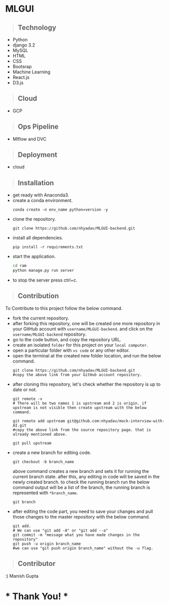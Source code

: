 # MLGUI


> ## Technology
- Python
- django 3.2
- MySQL
- HTML
- CSS
- Bootsrap
- Machine Learning
- React.js
- D3.js

> ## Cloud
- GCP

> ## Ops Pipeline
- Mlflow and DVC

> ## Deployment
- cloud

> ## Installation
- get ready with Anaconda3.
- create a conda environment.
    ```git
    conda create -n env_name python=version -y
    ```
- clone the repository.
    ```git
    git clone https://github.com/nhyadav/MLGUI-backend.git
    ```
- install all dependencies.
    ```git
    pip install -r requirements.txt
    ```
- start the application.
    ```bash
    cd ram
    python manage.py run server
    ```
- to stop the server press ctrl+c.

> ## Contribution
To Contribute to this project follow the below command.
- fork the current repository.
- after forking this repository, one will be created one more repository in your GitHub account with `username/MLGUI-backend`. and click on the `username/MLGUI-backend` repository.
- go to the code button, and copy the repository URL.
- create an isolated `folder` for this project on your `local computer`.
- open a particular folder with `vs code` or any other editor.
- open the terminal at the created new folder location, and run the below command.
    ```git
    git clone https://github.com/nhyadav/MLGUI-backend.git
    #copy the above link from your GitHub account repository.
    ```
- after cloning this repository, let's check whether the repository is up to date or not.
    ```git
    git remote -v
    # There will be two names 1 is upstream and 2 is origin. if upstream is not visible then create upstream with the below command.
    
    git remote add upstream git@github.com:nhyadav/mock-interview-with-AI.git
    #copy the above link from the source repository page. that is already mentioned above.

    git pull upstream 
    ```
- create a new branch for editing code.
    ```git
    git checkout -b branch_name
    ```
    above command creates a new branch and sets it for running the current branch state. after this, any editing in code will be saved in the newly created branch. to check the running branch run the below command output will be a list of the branch, the running branch is represented with `*branch_name`.
    ```git
    git branch
    ```
- after editing the code part, you need to save your changes and pull those changes to the master repository with the below command.
    ```git
    git add. 
    # We can use "git add -A" or "git add --a"
    git commit -m "message what you have made changes in the repository"
    git push -u origin branch_name
    #we can use "git push origin branch_name" without the -u flag.
    ```


> ## Contributor
:) Manish Gupta 


# * Thank You! *
